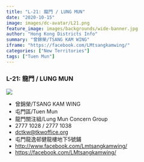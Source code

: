 ```yaml
---
title: "L-21: 龍門 / LUNG MUN"
date: "2020-10-15"
image: images/dc-avatar/L21.png
feature_image: images/backgrounds/wide-banner.jpg
author: "Hong Kong Districts Info"
summary: "曾錦榮/TSANG KAM WING"
iframe: "https://facebook.com/LMtsangkamwing/"
categories: ["New Territories"]
tags: ["Tuen Mun"]
---
```


### L-21: 龍門 / LUNG MUN  
![](/images/dc-avatar/L21.png)  

 - 曾錦榮/TSANG KAM WING  
 - 屯門區/Tuen Mun  
 - 龍門關注組/Lung Mun Concern Group  
 - 2777 1028 / 2777 1038  
 - dctkw@tkwoffice.org  
 - 屯門龍逸邨健龍樓地下5號鋪  
 - http://www.facebook.com/Lmtsangkamwing/  
 - https://facebook.com/LMtsangkamwing/
